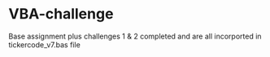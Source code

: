 # VBA-challenge
Base assignment plus challenges 1 & 2 completed and are all incorported in tickercode_v7.bas file
